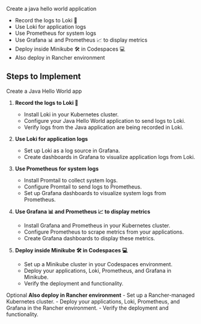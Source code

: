 Create a java hello world application
- Record the logs to Loki 📜
- Use Loki for application logs
- Use Prometheus for system logs
- Use Grafana 📊 and Prometheus 📈 to display metrics
- Deploy inside Minikube 🛠️ in Codespaces 💻
- Also deploy in Rancher environment

## Steps to Implement

Create a Java Hello World app

1. **Record the logs to Loki 📜**
    - Install Loki in your Kubernetes cluster.
    - Configure your Java Hello World application to send logs to Loki.
    - Verify logs from the Java application are being recorded in Loki.

2. **Use Loki for application logs**
    - Set up Loki as a log source in Grafana.
    - Create dashboards in Grafana to visualize application logs from Loki.

3. **Use Prometheus for system logs**
    - Install Promtail to collect system logs.
    - Configure Promtail to send logs to Prometheus.
    - Set up Grafana dashboards to visualize system logs from Prometheus.

4. **Use Grafana 📊 and Prometheus 📈 to display metrics**
    - Install Grafana and Prometheus in your Kubernetes cluster.
    - Configure Prometheus to scrape metrics from your applications.
    - Create Grafana dashboards to display these metrics.

5. **Deploy inside Minikube 🛠️ in Codespaces 💻**
    - Set up a Minikube cluster in your Codespaces environment.
    - Deploy your applications, Loki, Prometheus, and Grafana in Minikube.
    - Verify the deployment and functionality.

Optional
**Also deploy in Rancher environment**
    - Set up a Rancher-managed Kubernetes cluster.
    - Deploy your applications, Loki, Prometheus, and Grafana in the Rancher environment.
    - Verify the deployment and functionality.


